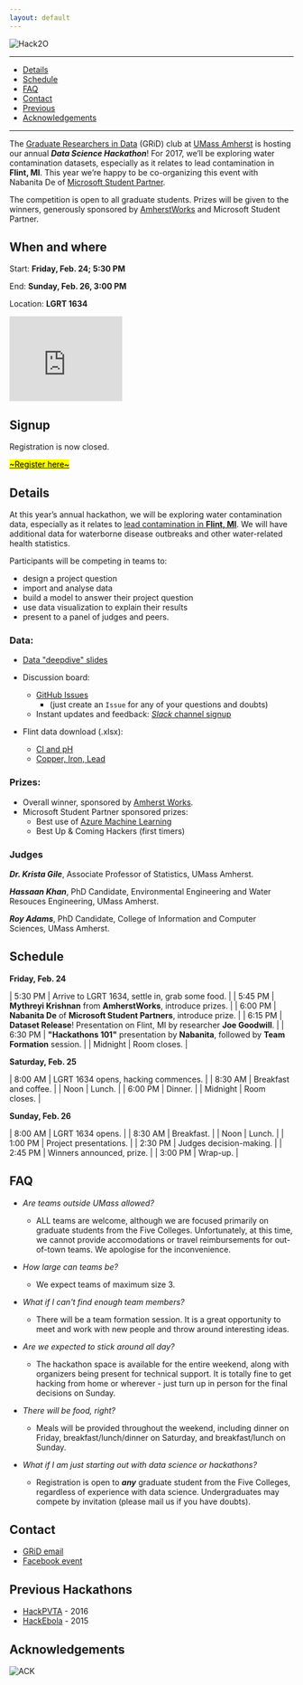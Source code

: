 ```yaml
---
layout: default
---
```


<link rel="stylesheet" href="https://maxcdn.bootstrapcdn.com/font-awesome/4.5.0/css/font-awesome.min.css">

![Hack2O](http://gridclub.io/Hack2O/assets/hack2ologo.png)

<hr>
<div>
<ul id="menu">
  <li><a href="#dataset">Details</a></li>
  <li><a href="#programme">Schedule</a></li>
  <li><a href="#faq">FAQ</a></li>
  <li><a href="#contact">Contact</a></li>
  <li><a href="#prevhack">Previous</a></li>
  <li><a href="#ack">Acknowledgements</a></li>
</ul>
</div>
<hr>


The [Graduate Researchers in Data](http://www.gridclub.io) (GRiD) club at [UMass Amherst](http://www.umass.edu) is hosting our annual ***Data Science Hackathon***! For 2017, we’ll be exploring water contamination datasets, especially as it relates to lead contamination in **Flint, MI**. This year we’re happy to be co-organizing this event with Nabanita De of [Microsoft Student Partner](https://www.facebook.com/groups/198842233863002/).

The competition is open to all graduate students. Prizes will be given to the winners, generously sponsored by [AmherstWorks](https://amherstworks.io/) and Microsoft Student Partner. 


## <a name="placetime"></a> When and where

Start: **Friday, Feb. 24; 5:30 PM**

End: **Sunday, Feb. 26, 3:00 PM**

Location: **LGRT 1634**

<iframe src="https://www.google.com/maps/embed?pb=!1m18!1m12!1m3!1d2946.717843621902!2d-72.5289007852645!3d42.391156879184905!2m3!1f0!2f0!3f0!3m2!1i1024!2i768!4f13.1!3m3!1m2!1s0x89e6d273e4f0f865%3A0xa0d6586089148e05!2sUniversity+of+Massachusetts+Amherst!5e0!3m2!1sen!2sus!4v1487917018372" width="200" height="150" frameborder="0" style="border:0" allowfullscreen></iframe>


## <a name="signup"></a> Signup

Registration is now closed.

<a href="https://docs.google.com/forms/d/e/1FAIpQLSfaGPM2AMbRzUOEENchr2A5HuQh3aUSdJDXX-qC4Ln3t0QCFQ/viewform" class="button"> <mark>~Register here~</mark>  </a>


<!-- old menu -->

<!-- - [Details](#dataset) -->
<!-- - [Schedule](#programme) -->
<!-- - [FAQ](#faq) -->
<!-- - [Contact](#contact) -->
<!-- - [Previous](#prevhack) -->
<!-- - [Acknowledgements](#ack) -->

<!-- * * * -->

## <a name="dataset"></a> Details

At this year’s annual hackathon, we will be exploring water contamination data, especially as it relates to [lead contamination in **Flint, MI**](https://en.wikipedia.org/wiki/Flint_water_crisis). We will have additional data for waterborne disease outbreaks and other water-related health statistics.

Participants will be competing in teams to:
* design a project question
* import and analyse data
* build a model to answer their project question
* use data visualization to explain their results
* present to a panel of judges and peers.


### Data:

* [Data "deepdive" slides](https://tinyurl.com/z48pvyw)

* Discussion board: 
  + [GitHub Issues](https://github.com/gridclub/Hack2O/issues)
     + (just create an `Issue` for any of your questions and doubts)
  + Instant updates and feedback: [*Slack* channel signup](https://grid-umass.slack.com/signup) 

* Flint data download (.xlsx):
  + [Cl and pH](http://gridclub.io/Hack2O/assets/dataset/Chlorine_and_pH_for_GRiD.xlsx)
  + [Copper, Iron, Lead](http://gridclub.io/Hack2O/assets/dataset/Copper_Iron_and_Lead_for_GriD.xlsx)


### Prizes:

* Overall winner, sponsored by [Amherst Works](https://amherstworks.io/).
* Microsoft Student Partner sponsored prizes:
  - Best use of [Azure Machine Learning](azure.com/ml)
  - Best Up & Coming Hackers (first timers)


### Judges

***Dr. Krista Gile***, Associate Professor of Statistics, UMass Amherst.

***Hassaan Khan***, PhD Candidate, Environmental Engineering and Water Resouces Engineering, UMass Amherst.

***Roy Adams***, PhD Candidate, College of Information and Computer Sciences, UMass Amherst.



## <a name="programme"></a> Schedule

**Friday, Feb. 24**

| 5:30 PM    | Arrive to LGRT 1634, settle in, grab some food. |
| 5:45 PM    | **Mythreyi Krishnan** from **AmherstWorks**, introduce prizes. |
| 6:00 PM    | **Nabanita De** of **Microsoft Student Partners**, introduce prize. |
| 6:15 PM    | **Dataset Release**! Presentation on Flint, MI by researcher **Joe Goodwill**. |
| 6:30 PM    | **"Hackathons 101"** presentation by **Nabanita**, followed by **Team Formation** session. |
| Midnight   | Room closes. |

**Saturday, Feb. 25**

| 8:00 AM    |  LGRT 1634 opens, hacking commences. |
| 8:30 AM    | Breakfast and coffee. |
| Noon       | Lunch. |
| 6:00 PM    | Dinner. |
| Midnight   | Room closes. |

**Sunday, Feb. 26** 

| 8:00 AM    |  LGRT 1634 opens. |
| 8:30 AM    | Breakfast. |
| Noon       | Lunch. |
| 1:00 PM    | Project presentations. |
| 2:30 PM    | Judges decision-making. |
| 2:45 PM    | Winners announced, prize. |
| 3:00 PM    | Wrap-up. |


## <a name="faq"></a> FAQ

- *Are teams outside UMass allowed?*
    + ALL teams are welcome, although we are focused primarily on graduate students from the Five Colleges. Unfortunately, at this time, we cannot provide accomodations or travel reimbursements for out-of-town teams. We apologise for the inconvenience.

- *How large can teams be?*
    + We expect teams of maximum size 3. 
    
- *What if I can't find enough team members?* 
    + There will be a team formation session. It is a great opportunity to meet and work with new people and throw around interesting ideas.

- *Are we expected to stick around all day?*
    + The hackathon space is available for the entire weekend, along with organizers being present for technical support. It is totally fine to get hacking from home or wherever - just turn up in person for the final decisions on Sunday.

- *There will be food, right?* 
    + Meals will be provided throughout the weekend, including dinner on Friday, breakfast/lunch/dinner on Saturday, and breakfast/lunch on Sunday.   

- *What if I am just starting out with data science or hackathons?*
    + Registration is open to ***any*** graduate student from the Five Colleges, regardless of experience with data science. Undergraduates may compete by invitation (please mail us if you have doubts).    


## <a name="contact"></a> Contact
- [GRiD email](http://gridclub.io/contact/)
- [Facebook event](https://www.facebook.com/events/1374188235937652/)


## <a name="prevhack"></a> Previous Hackathons
- [HackPVTA](http://gridclub.io/HackPVTA/) - 2016
- [HackEbola](http://gridclub.io/ebola-hackfest) - 2015


## <a name="ack"></a>Acknowledgements

![ACK](http://gridclub.io/Hack2O/assets/hack2O_sponsor.svg)



